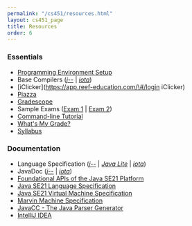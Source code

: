 ```yaml
---
permalink: "/cs451/resources.html"
layout: cs451_page
title: Resources
order: 6
---
```


### Essentials

- [Programming Environment Setup](programming_environment.html)
- Base Compilers ([*j\-\-*](https://www.cs.umb.edu/~siyer/teaching/j--.zip) \| [*iota*](https://www.cs.umb.edu/~siyer/teaching/iota.zip))
- [iClicker](https://app.reef-education.com/\#/login iClicker)
- [Piazza](https://piazza.com/umb/fall2024/cs451651)
- [Gradescope](https://gradescope.com/)
- Sample Exams ([Exam 1](https://www.cs.umb.edu/~siyer/teaching/cs451/cs451_sample_exam1.pdf) \| [Exam 2](https://www.cs.umb.edu/~siyer/teaching/cs451/cs451_sample_exam2.pdf))
- [Command-line Tutorial](https://www.cs.umb.edu/~siyer/teaching/cmdline_tutorial.pdf)
- [What's My Grade?](grade.html)
- [Syllabus](https://www.cs.umb.edu/~siyer/teaching/cs451/cs451_syllabus.pdf)

### Documentation

- Language Specification ([*j\-\-*](https://www.cs.umb.edu/~siyer/teaching/jmm_langspec.pdf) \| [*Java Lite*](https://www.cs.umb.edu/~siyer/teaching/javalite_langspec.pdf) \| [*iota*](https://www.cs.umb.edu/~siyer/teaching/iota_langspec.pdf))
- JavaDoc ([*j\-\-*](https://www.cs.umb.edu/~siyer/teaching/jmm-javadoc) \| [*iota*](https://www.cs.umb.edu/~siyer/teaching/iota-javadoc))
- [Foundational APIs of the Java SE21 Platform](https://docs.oracle.com/en/java/javase/21/docs/api/java.base/module-summary.html)
- [Java SE21 Language Specification](https://docs.oracle.com/javase/specs/jls/se21/html/index.html)
- [Java SE21 Virtual Machine Specification](https://docs.oracle.com/javase/specs/jvms/se21/html/index.html)
- [Marvin Machine Specification](https://www.cs.umb.edu/~siyer/teaching/marvinspec.pdf)
- [JavaCC - The Java Parser Generator](https://javacc.github.io/javacc/)
- [IntelliJ IDEA](https://www.jetbrains.com/idea/documentation/)
